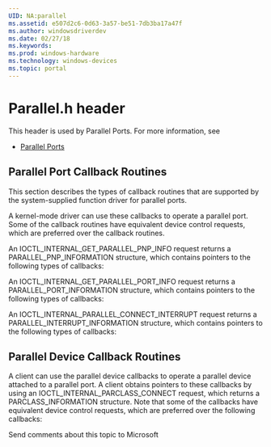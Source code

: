 ```yaml
---
UID: NA:parallel
ms.assetid: e507d2c6-0d63-3a57-be51-7db3ba17a47f
ms.author: windowsdriverdev
ms.date: 02/27/18
ms.keywords: 
ms.prod: windows-hardware
ms.technology: windows-devices
ms.topic: portal
---
```


# Parallel.h header



This header is used by Parallel Ports. For more information, see
- [Parallel Ports](../_parports/index.md)

## Parallel Port Callback Routines

This section describes the types of callback routines that are supported by the system-supplied function driver for parallel ports.

A kernel-mode driver can use these callbacks to operate a parallel port. Some of the callback routines have equivalent device control requests, which are preferred over the callback routines.

An IOCTL_INTERNAL_GET_PARALLEL_PNP_INFO request returns a PARALLEL_PNP_INFORMATION structure, which contains pointers to the following types of callbacks:

An IOCTL_INTERNAL_GET_PARALLEL_PORT_INFO request returns a PARALLEL_PORT_INFORMATION structure, which contains pointers to the following types of callbacks:

An IOCTL_INTERNAL_PARALLEL_CONNECT_INTERRUPT request returns a PARALLEL_INTERRUPT_INFORMATION structure, which contains pointers to the following types of callbacks:

## Parallel Device Callback Routines


A client can use the parallel device callbacks to operate a parallel device attached to a parallel port. A client obtains pointers to these callbacks by using an IOCTL_INTERNAL_PARCLASS_CONNECT request, which returns a PARCLASS_INFORMATION structure. Note that some of the callbacks have equivalent device control requests, which are preferred over the following callbacks:

Send comments about this topic to Microsoft


